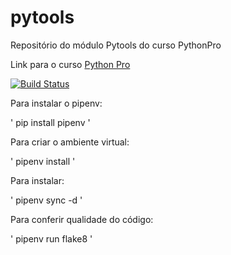 # pytools
Repositório do módulo Pytools do curso PythonPro

Link para o curso [Python Pro](https://www.python.pro.br/)

[![Build Status](https://travis-ci.org/lumarodrigues/python-tools.svg?branch=master)](https://travis-ci.org/lumarodrigues/python-tools)

Para instalar o pipenv:

'
pip install pipenv
'

Para criar o ambiente virtual:

'
pipenv install
'

Para instalar:

'
pipenv sync -d
'

Para conferir qualidade do código:

'
pipenv run flake8
'
